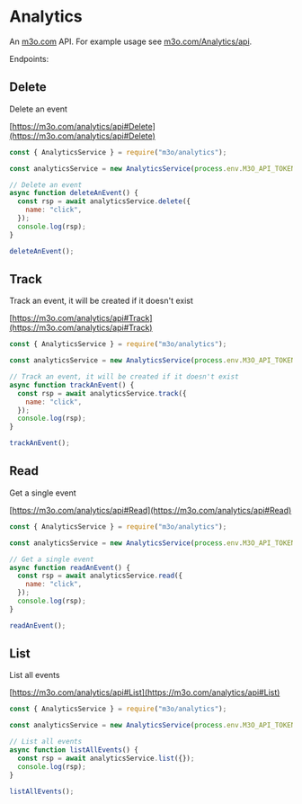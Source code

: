 # Analytics

An [m3o.com](https://m3o.com) API. For example usage see [m3o.com/Analytics/api](https://m3o.com/Analytics/api).

Endpoints:

## Delete

Delete an event

[https://m3o.com/analytics/api#Delete](https://m3o.com/analytics/api#Delete)

```js
const { AnalyticsService } = require("m3o/analytics");

const analyticsService = new AnalyticsService(process.env.M3O_API_TOKEN);

// Delete an event
async function deleteAnEvent() {
  const rsp = await analyticsService.delete({
    name: "click",
  });
  console.log(rsp);
}

deleteAnEvent();
```

## Track

Track an event, it will be created if it doesn't exist

[https://m3o.com/analytics/api#Track](https://m3o.com/analytics/api#Track)

```js
const { AnalyticsService } = require("m3o/analytics");

const analyticsService = new AnalyticsService(process.env.M3O_API_TOKEN);

// Track an event, it will be created if it doesn't exist
async function trackAnEvent() {
  const rsp = await analyticsService.track({
    name: "click",
  });
  console.log(rsp);
}

trackAnEvent();
```

## Read

Get a single event

[https://m3o.com/analytics/api#Read](https://m3o.com/analytics/api#Read)

```js
const { AnalyticsService } = require("m3o/analytics");

const analyticsService = new AnalyticsService(process.env.M3O_API_TOKEN);

// Get a single event
async function readAnEvent() {
  const rsp = await analyticsService.read({
    name: "click",
  });
  console.log(rsp);
}

readAnEvent();
```

## List

List all events

[https://m3o.com/analytics/api#List](https://m3o.com/analytics/api#List)

```js
const { AnalyticsService } = require("m3o/analytics");

const analyticsService = new AnalyticsService(process.env.M3O_API_TOKEN);

// List all events
async function listAllEvents() {
  const rsp = await analyticsService.list({});
  console.log(rsp);
}

listAllEvents();
```
